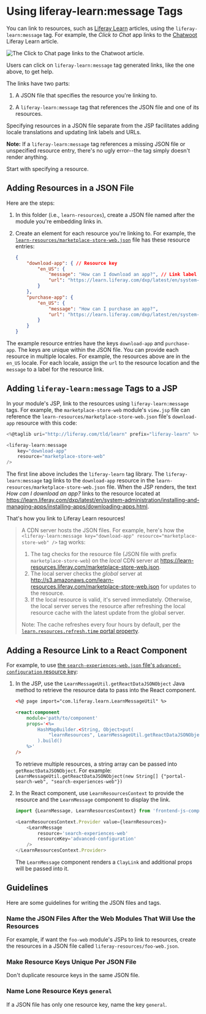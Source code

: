 # Using liferay-learn:message Tags

You can link to resources, such as [Liferay Learn](https://learn.liferay.com) articles, using the `liferay-learn:message` tag. For example, the *Click to Chat* app links to the [Chatwoot](https://learn.liferay.com/dxp/latest/en/site-building/personalizing-site-experience/enabling-automated-live-chat-systems/getting-a-chat-provider-account-id/chatwoot.html) Liferay Learn article.

![The Click to Chat page links to the Chatwoot article.](./images/01.png)

Users can click on `liferay-learn:message` tag generated links, like the one above, to get help.

The links have two parts:

1. A JSON file that specifies the resource you're linking to.

1. A `liferay-learn:message` tag that references the JSON file and one of its resources.

Specifying resources in a JSON file separate from the JSP facilitates adding locale translations and updating link labels and URLs.

**Note:** If a `liferay-learn:message` tag references a missing JSON file or unspecified resource entry, there's no ugly error--the tag simply doesn't render anything.

Start with specifying a resource.

## Adding Resources in a JSON File

Here are the steps:

1. In this folder (i.e., `learn-resources`), create a JSON file named after the module you're embedding links in.

1. Create an element for each resource you're linking to. For example, the [`learn-resources/marketplace-store-web.json`](https://github.com/liferay/liferay-portal/blob/master/learn-resources/marketplace-store-web.json) file has these resource entries:

	```json
	{
		"download-app": { // Resource key
			"en_US": {
				"message": "How can I download an app?", // Link label
				"url": "https://learn.liferay.com/dxp/latest/en/system-administration/installing-and-managing-apps/installing-apps/downloading-apps.html" // Resource URL
			}
		},
		"purchase-app": {
			"en_US": {
				"message": "How can I purchase an app?",
				"url": "https://learn.liferay.com/dxp/latest/en/system-administration/installing-and-managing-apps/getting-started/using-marketplace.html"
			}
		}
	}
	```

The example resource entries have the keys `download-app` and `purchase-app`. The keys are unique within the JSON file. You can provide each resource in multiple locales. For example, the resources above are in the `en_US` locale. For each locale, assign the `url` to the resource location and the `message` to a label for the resource link.

## Adding `liferay-learn:message` Tags to a JSP

In your module's JSP, link to the resources using `liferay-learn:message` tags. For example, the `marketplace-store-web` module's `view.jsp` file can reference the `learn-resources/marketplace-store-web.json` file's `download-app` resource with this code:

```javascript
<%@taglib uri="http://liferay.com/tld/learn" prefix="liferay-learn" %>

<liferay-learn:message
    key="download-app"
    resource="marketplace-store-web"
/>
```

The first line above includes the `liferay-learn` tag library. The `liferay-learn:message` tag links to the `download-app` resource in the `learn-resources/marketplace-store-web.json` file. When the JSP renders, the text *How can I download an app?* links to the resource located at <https://learn.liferay.com/dxp/latest/en/system-administration/installing-and-managing-apps/installing-apps/downloading-apps.html>.

That's how you link to Liferay Learn resources!

> A CDN server hosts the JSON files. For example, here's how the `<liferay-learn:message key="download-app" resource="marketplace-store-web" />` tag works:
>
> 1. The tag checks for the resource file (JSON file with prefix `marketplace-store-web`) on the *local* CDN server at <https://learn-resources.liferay.com/marketplace-store-web.json>.
> 1. The local server checks the *global* server at <http://s3.amazonaws.com/learn-resources.liferay.com/marketplace-store-web.json> for updates to the resource.
> 1. If the local resource is valid, it's served immediately. Otherwise, the local server serves the resource after refreshing the local resource cache with the latest update from the global server.
>
> Note: The cache refreshes every four hours by default, per the [`learn.resources.refresh.time` portal property](../portal-impl/src/portal.properties).

## Adding a Resource Link to a React Component

For example, to use [the `search-experiences-web.json` file's `advanced-configuration` resource key](https://github.com/liferay/liferay-portal/blob/master/learn-resources/search-experiences-web.json#L2-L7):

1. In the JSP, use the `LearnMessageUtil.getReactDataJSONObject` Java method to retrieve the resource data to pass into the React component.

	```html
	<%@ page import="com.liferay.learn.LearnMessageUtil" %>

	<react:component
		module='path/to/component'
		props='<%=
			HashMapBuilder.<String, Object>put(
				"learnResources", LearnMessageUtil.getReactDataJSONObject("search-experiences-web")
			).build()
		%>'
	/>
	```

	To retrieve multiple resources, a string array can be passed into `getReactDataJSONObject`. For example: `LearnMessageUtil.getReactDataJSONObject(new String[] {"portal-search-web", "search-experiences-web"})`

1. In the React component, use `LearnResourcesContext` to provide the resource and the `LearnMessage` component to display the link.

	```javascript
	import {LearnMessage, LearnResourcesContext} from 'frontend-js-components-web';

	<LearnResourcesContext.Provider value={learnResources}>
		<LearnMessage
			resource='search-experiences-web'
			resourceKey='advanced-configuration'
		/>
	</LearnResourcesContext.Provider>
	```

	The `LearnMessage` component renders a `ClayLink` and additional props will be passed into it.

## Guidelines

Here are some guidelines for writing the JSON files and tags.

### Name the JSON Files After the Web Modules That Will Use the Resources

For example, if want the `foo-web` module's JSPs to link to resources, create the resources in a JSON file called `liferay-resources/foo-web.json`.

### Make Resource Keys Unique Per JSON File

Don't duplicate resource keys in the same JSON file.

### Name Lone Resource Keys `general`

If a JSON file has only one resource key, name the key `general`.